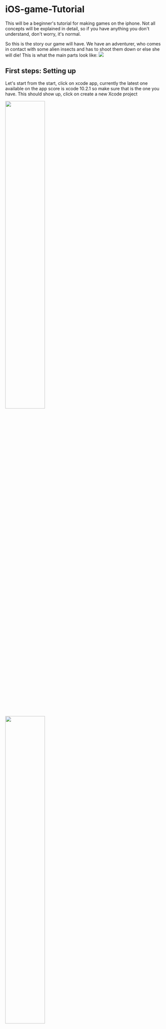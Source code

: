 # iOS-game-Tutorial

This will be a beginner's tutorial for making games on the iphone. Not all concepts will be explained in detail, so if you have anything you don't understand, don't worry, it's normal.

So this is the story our game will have. We have an adventurer, who comes in contact with some alien insects and has to shoot them down or else she will die! This is what the main parts look like: 
<img src="https://github.com/PhaelIshall/iOS-game-Tutorial/blob/master/images/screen1.png">

## First steps: Setting up 
Let's start from the start, click on xcode app, currently the latest one available on the app score is xcode 10.2.1 so make sure that is the one you have. This should show up, click on create a new Xcode project

<p float="center">
 <img src="https://github.com/PhaelIshall/iOS-game-Tutorial/blob/master/images/screen2.png" width="50%" height="50%">
 <img src="https://github.com/PhaelIshall/iOS-game-Tutorial/blob/master/images/screen3.png" width="50%" height="50%">
  <img src="https://github.com/PhaelIshall/iOS-game-Tutorial/blob/master/images/screen4.png" width="50%" height="50%">
  <img src="https://github.com/PhaelIshall/iOS-game-Tutorial/blob/master/images/screen5.png" width="15%" height="15%">
</p>

Select game then fill in the game's name, we will creatively name it "codetechniqdemo", make sure the language is set at swift and don't worry about the other fields.
Before we change anything, run the app on the simulator by pressing the "play" button on top. (image 4) Is what we get, when you click on the screen it generates colorful spinning rectangles that quickly disappear. We won't use most of this because our game is different, so we have to reove some code, and replace it with our own. Let's get started.

As you can see in the first screenshot, we would like to have the app be only on landscape mode. So let's make sure it can't be used in portait mode by unchecking this box: 

 <img src="https://github.com/PhaelIshall/iOS-game-Tutorial/blob/master/images/screen0.png">
 
First things first, let's make sure we download the art and sound for our game and have it ready in the Xcode project. Download the resources from [here](https://github.com/PhaelIshall/iOS-game-Tutorial/tree/master/game_art) (Go [here](https://github.com/PhaelIshall/iOS-game-Tutorial) and click on "download" then open the file "game_art".
Drag and drop the contents of the three folders in the screenshot into your xcode project just so: 
![Screenshot 6](https://github.com/PhaelIshall/iOS-game-Tutorial/blob/master/images/screen6.png)
Make sure to select "copy items if necessary"
![Screenshot 7](https://github.com/PhaelIshall/iOS-game-Tutorial/blob/master/images/screen7.png)

Open the file **Assets.xcassets** Open. Drag the file "Hero.png" into Assets like so: 

<img src="https://github.com/PhaelIshall/iOS-game-Tutorial/blob/master/images/screen11.png">

Now that's done, let's remove the current game in the project. Open the file **GameScene.sks**, select the sprite that says "Hello World" and delete it.
<img src="https://github.com/PhaelIshall/iOS-game-Tutorial/blob/master/images/screen10.png">

## Set background

The folder you downloaded comes with three sets of backgrounds. Choose the ones you like and drag the contents of the folder into the **Assets.xcassets**. This is the backgroudn image I chose:

<img src="https://github.com/PhaelIshall/iOS-game-Tutorial/blob/master/images/Battleground2.png">

Now, lets get started. Open **GameScene.sks** and go to the icon circled below, this is what you click on to add a sprite.

<img src="https://github.com/PhaelIshall/iOS-game-Tutorial/blob/master/images/bar.png">

Write in the search bar "Sprite" and drag **Color Sprite** onto ths screen boudaries. Go to the **Attributes inspector**, then texture and change it to **sky** (or whatever layer should be at the very back of your Scene). Also change **zPosition = -6**. **zPosition** determines which layers go on top of each other, the lower the number, the more in the back the picture is.
<p>
    <img src="https://github.com/PhaelIshall/iOS-game-Tutorial/blob/master/images/texture.png" width="50% height="50%">
    <img src="https://github.com/PhaelIshall/iOS-game-Tutorial/blob/master/images/scene.png" width="50% height="50%">
</p>

Also, you'll notice that the orientation of the Scene is not landscape like we want. Go ahead and select **Scene** node and change the parameters as shown above.
The result looks just like 

<img src="https://github.com/PhaelIshall/iOS-game-Tutorial/blob/master/images/sceneResult.png">

## Next Step: Coding!  
Next, go to gameScene.swift and just delete everything inside the class. This is what should remain: 

```
import SpriteKit
import GameplayKit

class GameScene: SKScene {
    
}
```

### Add the hero

Now, let's get started! Open your **GameViewController.swift** file, this is what you should see: 
<img src="https://github.com/PhaelIshall/iOS-game-Tutorial/blob/master/images/screen9.png">

This is a normal UIViewController (think of it like the code behind what you see on any given screen) with an SKView for a root view. This means that it contains a SpriteKit scene.
Let's start by adding our player to the screen. All our character will start as static characters without animation, we will add this as a bonus later on. 
Go to your **GameScene.swift** file and add the following:
```
let hero = SKSpriteNode(imageNamed: "hero") //Create Sprite for hero 
override func didMove(to view: SKView) {
    backgroundColor = SKColor.white
    hero.position = CGPoint(x: frame.midX, y: frame.midY) //position in the middle of the screen
    hero.setScale(1.25) //Enlarge by 1.25, you can remove this or change the value depending on the size you like
    addChild(hero)  //to make the sprite appear on the screen, add as a child of the screen 
}
```
Now run the app, you should see this
<img src="https://github.com/PhaelIshall/iOS-game-Tutorial/blob/master/images/screen12.png">

### Add the Alien Bugs

Now, we want to add some enormous alien Bugs that our hero has to kill to defend herself. We want them to come from one end of the screen towards our hero. 

First, let's ove the hero to the left side of the screen, so she can only be attacked from one side. To do this, replace this line in **GameScene.swift**
```
hero.position = CGPoint(x: frame.midX, y: frame.midY) //position in the middle of the screen
```
*with* 
```
hero.position = CGPoint(x: frame.minX + hero.size.width, y: frame.midY) //position in the middle of the screen
```
Now, those monsters. It won't be enough to just add them to the screen like we did for the hero, we also need to make them move from one side of the screen to the hero, and that movements in Swift language means adding an action.
Let's create a function that generates these bugs: 
```
func addBug(){
    let bug = SKSpriteNode(imageNamed: "bug") // create a bug sprite 
    let startingY = frame.midY
    bug.position = CGPoint(x: size.width + bug.size.width/2, y:  startingY)
    bug.xScale = abs(bug.xScale) * -1 //To flip the bug vertically because the original images is pointing to the left 
    addChild(bug)
}
```
This should look familiar, since it is exactly what we did for the player. For now, all the monsters will start from the same point. While the x is set to slightly outside of the screen (*size.width + bug.size.width/2*) and y is the middle of the screen. This is still missing the movement. Add this bellow the previous code: 
```
let duration = random(min: CGFloat(2.0), max: CGFloat(4.0))
let moveAction = SKAction.move(to: CGPoint(x: -bug.size.width/2, y:  startingY), duration: TimeInterval(duration))
let finishAction = SKAction.removeFromParent()
bug.run(SKAction.sequence([moveAction, finishAction]))
 ```
So what are we doing here? To create the action, we're setting the duration to 2 seconds and the source position this sprite spawns from. After the action is comeplete, we remove it from the scene. Then, we run the action sequence, move, then disappear, this is so we can remove it from the scene when it is no longer visible. If we don't do this, we could end up having dozens of bugs consuming the memory of your iPhone and you can't even see them. This is what the full code looks like: 
```
func addBug() {
    let bug = SKSpriteNode(imageNamed: "bug")
    let startingY = random(min: -bug.size.height, max: size.height - bug.size.height)
    bug.position = CGPoint(x: size.width + bug.size.width/2, y:  startingY)
    bug.setScale(3)
    addChild(bug)
    let duration =  random(min: CGFloat(2.0), max: CGFloat(4.0))
    let moveAction = SKAction.move(to: CGPoint(x: frame.minX, y: frame.midY), duration: TimeInterval(duration))
    let finishAction = SKAction.removeFromParent()
    bug.run(SKAction.sequence([moveAction, finishAction]))
}
```
This is not enough, we need to call the function so that we can see the bugs on the screen. Since we want to generate several instances of bugs, we will add this action at the end of **didMove(to:)**. It repeats the call to the previous function, then it waits for 1 seconds, then repeats the same sequence.
```
let actionSequence = SKAction.sequence([SKAction.run(addBug),SKAction.wait(forDuration: 1.0)])
run(SKAction.repeatForever(actionSequence))
```
Now, build and run the project. What do you see? 
Well, this looks very underwhelming. This is because we did not randomize the the positions the bugs come from. It makes a big difference! This is the code that implements **random()** functions: 
```
 func random(min: CGFloat, max: CGFloat) -> CGFloat {
        return CGFloat(Float.random(in: Float(min) ..< Float(max)))
 }
    
func addBug() {
    let bug = SKSpriteNode(imageNamed: "bug")
    let startingY = random(min: -size.height/2 - bug.size.height, max: size.height/2 + bug.size.height)
    bug.position = CGPoint(x: size.width + bug.size.width/2, y: startingY)
    bug.setScale(3)
    addChild(bug)
    let duration = random(min: CGFloat(2.0), max: CGFloat(4.0))
    let moveAction = SKAction.move(to: CGPoint(x: frame.minX, y: frame.midY), duration: TimeInterval(duration))
    let finishAction = SKAction.removeFromParent()
    bug.run(SKAction.sequence([moveAction, finishAction]))
}
```
### Shooting the bugs

There are many ways we can implement shooting the bugs. The way I chose to to click on the bug to send an arrow from the hero towards it. 

We need to override a predefined function called **touchesEnded**, see below 
```
override func touchesEnded(_ touches: Set<UITouch>, with event: UIEvent?){
   //Add code here 
}
```
Okay, now we need to add some code to the function above 
First, we need to check if the screen has been touched, and if that is the case, we need to detect the location of the touch
```
override func touchesEnded(_ touches: Set<UITouch>, with event: UIEvent?){
   guard let touch = touches.first else {
       return
   }
   let touchLocation = touch.location(in: self)
}
```

Next, we need to set up the original location of the projectile, you're probably used to this by now: create a sprite and set the location.
```
  let laserBall = SKSpriteNode(imageNamed: "laser")
  laserBall.position = hero.position
```
We need to check if the touch on the screen is valid. For instance, we don't want to our hero shoot behind herself. To do this, we need to calculate the offset of the location to the laserBall.
Ideally, we would like it to be as simple as this:
```
let offset = touchLocation - laserBall.position
if offset.x < 0 { return }
```
However, there is no predefined operation '-' for CGPoint, we resolve this by using our helper file that implements the below function
```
func -(left: CGPoint, right: CGPoint) -> CGPoint {
  return CGPoint(x: left.x - right.x, y: left.y - right.y)
}
```
But let's not forget, we don't only want to show the laserBall, we want to have an action that moves it across the screen towards the target. That means, we need to determine the direction of where to shoot. I hope you remember your highschool math, because this is what we will do
1. Get the vector between the hero and the touch location
2. Normalize the vector to have a unit vector that defines the desired direction
3. Multiply that unit vector by a large number to get a far away point that goes beyond the screen
Luckily we have our helper file to assist us in this endeavor, so we will just call the function that calculates the point for us. Make sure you understand the math behind it though!
The steps described above are implemented under **findlaserBallDestination**, you can see the details in the helper file.
```
override func touchesEnded(_ touches: Set<UITouch>, with event: UIEvent?) {
    guard let touch = touches.first else {
        return
    }
    let touchLocation = touch.location(in: self)
    let laserBall = SKSpriteNode(imageNamed: "laser")
    laserBall.setScale(3)
    laserBall.position = hero.position
    if let destinationPoint = CGPoint.findlaserBallDestination(touchPoint: touchLocation, heroLocation: laserBall.position){
        addChild(laserBall)
        let actionMove = SKAction.move(to: destinationPoint, duration: 2.0)
        let actionMoveDone = SKAction.removeFromParent()
        laserBall.run(SKAction.sequence([actionMove, actionMoveDone]))
    }else{
        return
    }
}
```
### Physics, finally! 
SpriteKit comes with a built in Physics Engine, this means we can detect collision. Why do we want that? When a bug collides with the player, it's game over. When the laser ball collides with the bug, the bug dies. We want to implement that. 

Okay, here we are setting Physics categories. What are those? 
<img src="https://github.com/PhaelIshall/iOS-game-Tutorial/blob/master/images/expl.png">

1. Each scene has a **physics world** behind it that controls certain aspects of the game, like gravity. This physics world is a simulation space for running physics calculations, it can tell us if two objects collide, how an object should be affected by gravity etc.

2,3. Each sprite will have a **physics body** that constitutes the boundaries of where we will start counting collisions. You can see in the photo above, we assign a *ball* physics body to the laser ball and a *rectangle* to the bug. As you can tell, it doesn't have to be very accurate, just needs to get the job done, so an approximation is good enough.

4,5. Like each type of  sprite has a physics body, each type of sprite also has a category. Let's name two categories, **bug** category and **laserBall** category. Now when two physics bodies collide (laser ball hits a bug), we can tell their categories and deal with them accordingly (remove both from screen for instance).
    - First, let's add this stuct to the top of **GameScene.swift**
      This is just the way to define categories in SpriteKit, using 32-bit integer acting as a bitmask. 
    ```
    struct PhysicsCategory {
      static let none      : UInt32 = 0
      static let all       : UInt32 = UInt32.max
      static let bug       : UInt32 = 0b1       // 1 Binary for 1 
      static let laserBall: UInt32 = 0b10      // 10 Binary for 2
    }
    ```

6. Now that we know the basics, this is how we deal with collisions. We have a physics world, we set a **contact delegate** on it that will be notified when two bodies collide, like explained above, we'll get their categories and then make them disppear.

### Coding the physics behind it all

go to **didMove(to:)** function and add the following code:

```
    physicsWorld.gravity =.zero //No gravity in our physics world
    physicsWorld.contactDelegate = self //the game scene is set as the delegate
```

inside **addBug()**, add these lines after creating the bug sprite:

```
bug.physicsBody = SKPhysicsBody(rectangleOf: bug.size) // create physics body, a rectangle like the picture shows
bug.physicsBody?.isDynamic = true // *dynamic* sprite means move actions will control the movement of the bug (declared in touchesEnded(..) and not by the physics engine. If we set this as false, our code won't detect teh collisions, report it and make the sprites disappear anymore
bug.physicsBody?.categoryBitMask = PhysicsCategory.bug // set category
bug.physicsBody?.contactTestBitMask = PhysicsCategory.laserBall // collision with which category should trigger a response (by notifying the contact delegate)
bug.physicsBody?.collisionBitMask = PhysicsCategory.none // which category of object should the bug category have teh physics engine handle contact with, like bouncing off. We don't want the balls bouncing off the bugs so we set it to none.
```

Now the same code is added after setting the laserBall position,
```
laserBall.physicsBody = SKPhysicsBody(circleOfRadius: laserBall.size.width/2)
laserBall.physicsBody?.isDynamic = true
laserBall.physicsBody?.categoryBitMask = PhysicsCategory.laserBall
laserBall.physicsBody?.contactTestBitMask = PhysicsCategory.bug
laserBall.physicsBody?.collisionBitMask = PhysicsCategory.none
laserBall.physicsBody?.usesPreciseCollisionDetection = true //This is important to set for fast moving bodies like laserBalls, because otherwise there is a chance that two fast moving bodies can pass through each other without a collision being detected.
```

We will aslo add this function to the end of **GameScene.swift** before the end of the class. 
```
func laserBallDidCollideWithBug(laserBall: SKSpriteNode, bug: SKSpriteNode) {
  laserBall.removeFromParent()
  bug.removeFromParent()
}
```

Next, we declare our **contact delegate**. You can find it ready in the end of our helper file. To understand delegates better, you should read up about them in the apple docs as they are essential for game and app development in swift. 

The method **didBegin(..)** declared in the extension will be called whenever two physics bodies collide where their **contactTestBitMask** variable is declared as each other. What does the method do? Well, two main things. 
1. It sorts the two colliding bodies into firstBody and secondBody based on the category. Since laserBall category is always less than bug category (1<2 always true), it always sets the firstBody to be the laserBall and the secondBody to be the bug.

2. If the colliding bodies are indeed a bug and a laserBall, call **laserBallDidCollideWithBug(..)**

## Final touches 
### Adding sounds
add this code to the end of **didMove(to:)**

```
let backgroundMusic = SKAudioNode(fileNamed: "background-music-aac.caf")
backgroundMusic.autoplayLooped = true
addChild(backgroundMusic)
```
We also would like there to be some laser sound effects when we shoot a laserBall, let's all this after the guard statement in **touchesEnded(..)** 
```
run(SKAction.playSoundFileNamed("pew-pew-lei.caf", waitForCompletion: false))
```
### Adding score and Game Over conditions
It's time to take a look at our last helper file **GameOverScene.swift**

Now, to use this file, we go to **GameScene.swift** and instead of only running the action sequence 
`bug.run(SKAction.sequence([actionMove, actionMoveDone]))`, we replace this line by some code that creates a new "lose action" that displays the game over scene when a bug goes off-screen:

```
let loseAction = SKAction.run() { [weak self] in
        guard let `self` = self else { return }
        let reveal = SKTransition.flipHorizontal(withDuration: 0.5)
        let gameOverScene = GameOverScene(size: self.size, won: false)
        self.view?.presentScene(gameOverScene, transition: reveal)
    }
bug.run(SKAction.sequence([moveAction, loseAction, finishAction]))
```

We should also add a counter to keep track of the number of bugs that we are destrying, we do this by adding a variable at the top of **GameScene** class `var bugsDestroyed = 0` then incrementing it with every successful collision by adding the below code to **laserBallDidCollideWithBug(laserBall : bug:)**
```
bugsDestroyed += 1
if bugsDestroyed > 30 {
  let reveal = SKTransition.flipHorizontal(withDuration: 0.5)
  let gameOverScene = GameOverScene(size: self.size, won: true)
  view?.presentScene(gameOverScene, transition: reveal)
}
```
## Does it get better? 

Of course it does. Here are some things we can improve and add: 

1. Our hero, laserBall and bugs are not animated and can do better
2. We can show the current score during the game
3. We can save the best score and compare against it with every game
4. Make it more difficult

## Let's animate: 

### Animate hero: 

Well, this is pretty easy but it introduces a new concept called **Atlas**, this represents a group of images, each one is a frame of an animation. Together in gif format, they look like this: 
<p>
    <img src="https://github.com/PhaelIshall/iOS-game-Tutorial/blob/master/images/hero.gif">
    <img src="https://github.com/PhaelIshall/iOS-game-Tutorial/blob/master/images/bug.gif">
    <img src="https://github.com/PhaelIshall/iOS-game-Tutorial/blob/master/images/BallGIF.gif">
</p>
